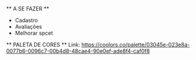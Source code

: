** A SE FAZER **

- Cadastro
- Avaliações
- Melhorar spcet

** PALETA DE CORES **
Link: https://coolors.co/palette/03045e-023e8a-0077b6-0096c7-00b4d8-48cae4-90e0ef-ade8f4-caf0f8
